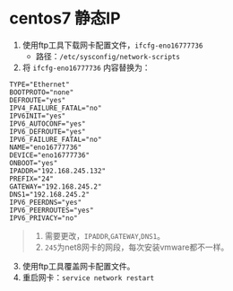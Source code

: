# centos7 静态IP

1. 使用ftp工具下载网卡配置文件，`ifcfg-eno16777736`
   * 路径：`/etc/sysconfig/network-scripts`
2. 将 `ifcfg-eno16777736` 内容替换为：

```shell
TYPE="Ethernet"
BOOTPROTO="none"
DEFROUTE="yes"
IPV4_FAILURE_FATAL="no"
IPV6INIT="yes"
IPV6_AUTOCONF="yes"
IPV6_DEFROUTE="yes"
IPV6_FAILURE_FATAL="no"
NAME="eno16777736"
DEVICE="eno16777736"
ONBOOT="yes"
IPADDR="192.168.245.132"
PREFIX="24"
GATEWAY="192.168.245.2"
DNS1="192.168.245.2"
IPV6_PEERDNS="yes"
IPV6_PEERROUTES="yes"
IPV6_PRIVACY="no"
```

> 1. 需要更改，`IPADDR`,`GATEWAY`,`DNS1`。
> 2. `245`为net8网卡的网段，每次安装vmware都不一样。

3. 使用ftp工具覆盖网卡配置文件。
4. 重启网卡：`service network restart`